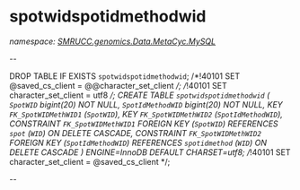 ﻿# spotwidspotidmethodwid
_namespace: [SMRUCC.genomics.Data.MetaCyc.MySQL](./index.md)_

--
 
 DROP TABLE IF EXISTS `spotwidspotidmethodwid`;
 /*!40101 SET @saved_cs_client = @@character_set_client */;
 /*!40101 SET character_set_client = utf8 */;
 CREATE TABLE `spotwidspotidmethodwid` (
 `SpotWID` bigint(20) NOT NULL,
 `SpotIdMethodWID` bigint(20) NOT NULL,
 KEY `FK_SpotWIDMethWID1` (`SpotWID`),
 KEY `FK_SpotWIDMethWID2` (`SpotIdMethodWID`),
 CONSTRAINT `FK_SpotWIDMethWID1` FOREIGN KEY (`SpotWID`) REFERENCES `spot` (`WID`) ON DELETE CASCADE,
 CONSTRAINT `FK_SpotWIDMethWID2` FOREIGN KEY (`SpotIdMethodWID`) REFERENCES `spotidmethod` (`WID`) ON DELETE CASCADE
 ) ENGINE=InnoDB DEFAULT CHARSET=utf8;
 /*!40101 SET character_set_client = @saved_cs_client */;
 
 --




